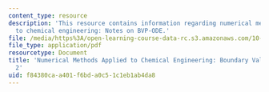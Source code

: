```yaml
---
content_type: resource
description: 'This resource contains information regarding numerical methods applied
  to chemical engineering: Notes on BVP-ODE.'
file: /media/https%3A/open-learning-course-data-rc.s3.amazonaws.com/10-34-numerical-methods-applied-to-chemical-engineering-fall-2015/f84380caa401f6bda0c51c1eb1ab4da8_MIT10_34F15_Lec21.pdf
file_type: application/pdf
resourcetype: Document
title: 'Numerical Methods Applied to Chemical Engineering: Boundary Value Problems
  2'
uid: f84380ca-a401-f6bd-a0c5-1c1eb1ab4da8
---
```


